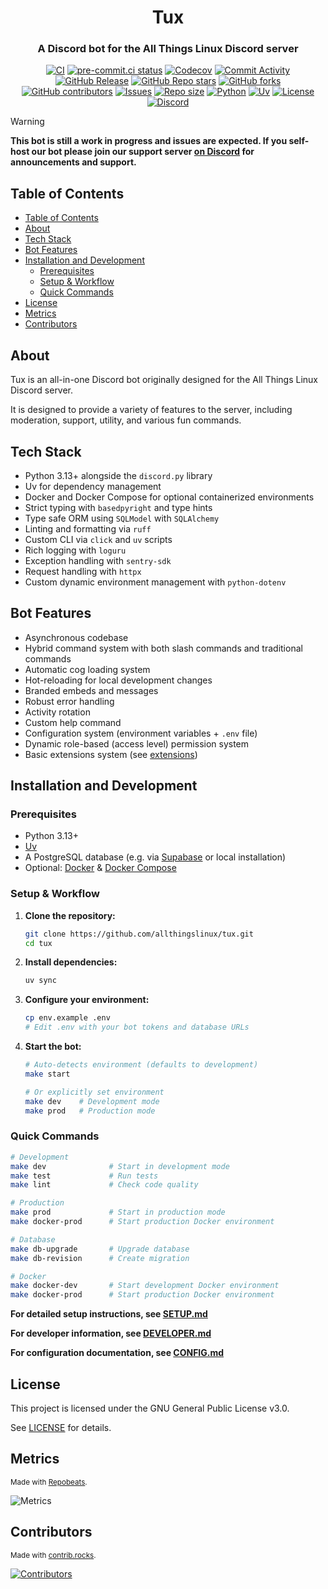 <h1 align="center">Tux</h1>
<h3 align="center">A Discord bot for the All Things Linux Discord server</h3>

<div align="center">
    <p align="center">
        <a href="https://github.com/allthingslinux/tux/actions">
            <img alt="CI" src="https://img.shields.io/github/actions/workflow/status/allthingslinux/tux/ci.yml?branch=main&label=CI"></a>
        <a href="https://results.pre-commit.ci/latest/github/allthingslinux/tux/main">
            <img alt="pre-commit.ci status" src="https://results.pre-commit.ci/badge/github/allthingslinux/tux/main.svg"></a>
        <a href="https://codecov.io/gh/allthingslinux/tux">
            <img alt="Codecov" src="https://codecov.io/gh/allthingslinux/tux/graph/badge.svg?token=R0AUAS996W"></a>
        <a href="https://github.com/allthingslinux/tux/commits/main">
            <img alt="Commit Activity" src="https://img.shields.io/github/commit-activity/m/allthingslinux/tux"></a>
        <a href="https://github.com/allthingslinux/tux/releases">
            <img alt="GitHub Release" src="https://img.shields.io/github/v/release/allthingslinux/tux"></a>
        <a href="https://github.com/allthingslinux/tux/stargazers">
            <img alt="GitHub Repo stars" src="https://img.shields.io/github/stars/allthingslinux/tux"></a>
        <a href="https://github.com/allthingslinux/tux/network/members">
            <img alt="GitHub forks" src="https://img.shields.io/github/forks/allthingslinux/tux"></a>
        <a href="https://github.com/allthingslinux/tux/graphs/contributors">
            <img alt="GitHub contributors" src="https://img.shields.io/github/contributors/allthingslinux/tux"></a>
        <a href="https://github.com/allthingslinux/tux/issues">
            <img alt="Issues" src="https://img.shields.io/github/issues/allthingslinux/tux"></a>
        <a href="https://github.com/allthingslinux/tux">
            <img alt="Repo size" src="https://img.shields.io/github/repo-size/allthingslinux/tux"></a>
        <a href="https://python.org">
            <img alt="Python" src="https://img.shields.io/badge/python-3.13+-blue.svg"></a>
        <a href="https://docs.astral.sh/uv">
            <img alt="Uv" src="https://img.shields.io/endpoint?url=https://raw.githubusercontent.com/astral-sh/uv/main/assets/badge/v0.json"></a>
        <a href="https://github.com/allthingslinux/tux/blob/main/LICENSE">
            <img alt="License" src="https://img.shields.io/github/license/allthingslinux/tux"></a>
        <a href="https://discord.gg/linux">
            <img alt="Discord" src="https://img.shields.io/discord/1172245377395728464?logo=discord"></a>
    </p>
</div>

> [!WARNING]
**This bot is still a work in progress and issues are expected. If you self-host our bot please join our support server [on Discord](https://discord.gg/gpmSjcjQxg) for announcements and support.**

## Table of Contents

- [Table of Contents](#table-of-contents)
- [About](#about)
- [Tech Stack](#tech-stack)
- [Bot Features](#bot-features)
- [Installation and Development](#installation-and-development)
  - [Prerequisites](#prerequisites)
  - [Setup \& Workflow](#setup--workflow)
  - [Quick Commands](#quick-commands)
- [License](#license)
- [Metrics](#metrics)
- [Contributors](#contributors)

## About

Tux is an all-in-one Discord bot originally designed for the All Things Linux Discord server.

It is designed to provide a variety of features to the server, including moderation, support, utility, and various fun commands.

## Tech Stack

- Python 3.13+ alongside the `discord.py` library
- Uv for dependency management
- Docker and Docker Compose for optional containerized environments
- Strict typing with `basedpyright` and type hints
- Type safe ORM using `SQLModel` with `SQLAlchemy`
- Linting and formatting via `ruff`
- Custom CLI via `click` and `uv` scripts
- Rich logging with `loguru`
- Exception handling with `sentry-sdk`
- Request handling with `httpx`
- Custom dynamic environment management with `python-dotenv`

## Bot Features

- Asynchronous codebase
- Hybrid command system with both slash commands and traditional commands
- Automatic cog loading system
- Hot-reloading for local development changes
- Branded embeds and messages
- Robust error handling
- Activity rotation
- Custom help command
- Configuration system (environment variables + `.env` file)
- Dynamic role-based (access level) permission system
- Basic extensions system (see [extensions](src/tux/extensions/README.md))

## Installation and Development

### Prerequisites

- Python 3.13+
- [Uv](https://docs.astral.sh/uv/)
- A PostgreSQL database (e.g. via [Supabase](https://supabase.io/) or local installation)
- Optional: [Docker](https://docs.docker.com/get-docker/) & [Docker Compose](https://docs.docker.com/compose/install/)

### Setup & Workflow

1. **Clone the repository:**
   ```bash
   git clone https://github.com/allthingslinux/tux.git
   cd tux
   ```

2. **Install dependencies:**
   ```bash
   uv sync
   ```

3. **Configure your environment:**
   ```bash
   cp env.example .env
   # Edit .env with your bot tokens and database URLs
   ```

4. **Start the bot:**
   ```bash
   # Auto-detects environment (defaults to development)
   make start
   
   # Or explicitly set environment
   make dev    # Development mode
   make prod   # Production mode
   ```

### Quick Commands

```bash
# Development
make dev              # Start in development mode
make test             # Run tests
make lint             # Check code quality

# Production
make prod             # Start in production mode
make docker-prod      # Start production Docker environment

# Database
make db-upgrade       # Upgrade database
make db-revision      # Create migration

# Docker
make docker-dev       # Start development Docker environment
make docker-prod      # Start production Docker environment
```

**For detailed setup instructions, see [SETUP.md](SETUP.md)**

**For developer information, see [DEVELOPER.md](DEVELOPER.md)**

**For configuration documentation, see [CONFIG.md](CONFIG.md)**

## License

This project is licensed under the GNU General Public License v3.0.

See [LICENSE](LICENSE) for details.

## Metrics

<sub>Made with [Repobeats](https://repobeats.axiom.co).</sub>

![Metrics](https://repobeats.axiom.co/api/embed/b988ba04401b7c68edf9def00f5132cd2a7f3735.svg)

## Contributors

<sub>Made with [contrib.rocks](https://contrib.rocks).</sub>

[![Contributors](https://contrib.rocks/image?repo=allthingslinux/tux)](https://github.com/allthingslinux/tux/graphs/contributors)
